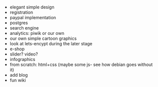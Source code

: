* elegant simple design
* registration
* paypal implementation
* postgres
* search engine
* analytics: piwik or our own
* our own simple cartoon graphics
* look at lets-encypt during the later stage
* e-shop
* slider? video?
* infographics
* from scratch: html+css (maybe some js- see how debian goes without it)
* add blog
* fun wiki
